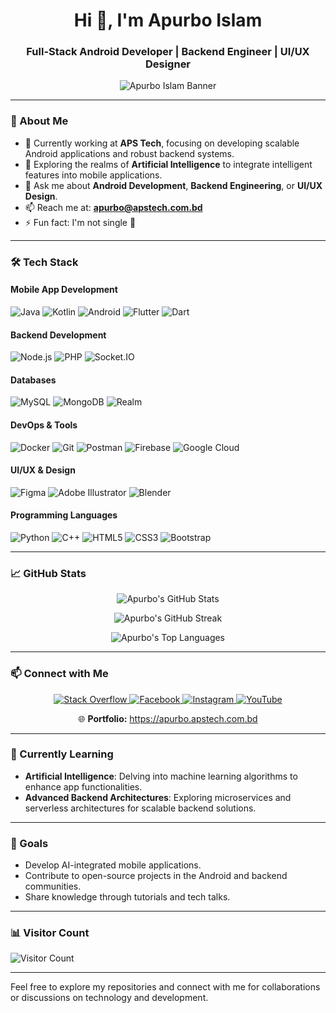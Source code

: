 <h1 align="center">Hi 👋, I'm Apurbo Islam</h1>
<h3 align="center">Full-Stack Android Developer | Backend Engineer | UI/UX Designer</h3>

<p align="center">
  <img src="https://miro.medium.com/v2/resize:fit:640/format:webp/0*PGFH2ml8nRtgF_q0.gif" alt="Apurbo Islam Banner" />
</p>

---

### 🚀 About Me

* 🔭 Currently working at **APS Tech**, focusing on developing scalable Android applications and robust backend systems.
* 🌱 Exploring the realms of **Artificial Intelligence** to integrate intelligent features into mobile applications.
* 💬 Ask me about **Android Development**, **Backend Engineering**, or **UI/UX Design**.
* 📫 Reach me at: **[apurbo@apstech.com.bd](mailto:apurbo@apstech.com.bd)**
* ⚡ Fun fact: I'm not single 🤭

---

### 🛠️ Tech Stack

#### Mobile App Development

![Java](https://img.shields.io/badge/Java-ED8B00?style=for-the-badge\&logo=java\&logoColor=white)
![Kotlin](https://img.shields.io/badge/Kotlin-0095D5?style=for-the-badge\&logo=kotlin\&logoColor=white)
![Android](https://img.shields.io/badge/Android-3DDC84?style=for-the-badge\&logo=android\&logoColor=white)
![Flutter](https://img.shields.io/badge/Flutter-02569B?style=for-the-badge\&logo=flutter\&logoColor=white)
![Dart](https://img.shields.io/badge/Dart-0175C2?style=for-the-badge\&logo=dart\&logoColor=white)

#### Backend Development

![Node.js](https://img.shields.io/badge/Node.js-339933?style=for-the-badge\&logo=nodedotjs\&logoColor=white)
![PHP](https://img.shields.io/badge/PHP-777BB4?style=for-the-badge\&logo=php\&logoColor=white)
![Socket.IO](https://img.shields.io/badge/Socket.IO-010101?style=for-the-badge\&logo=socketdotio\&logoColor=white)

#### Databases

![MySQL](https://img.shields.io/badge/MySQL-4479A1?style=for-the-badge\&logo=mysql\&logoColor=white)
![MongoDB](https://img.shields.io/badge/MongoDB-47A248?style=for-the-badge\&logo=mongodb\&logoColor=white)
![Realm](https://img.shields.io/badge/Realm-39477F?style=for-the-badge\&logo=realm\&logoColor=white)

#### DevOps & Tools

![Docker](https://img.shields.io/badge/Docker-2496ED?style=for-the-badge\&logo=docker\&logoColor=white)
![Git](https://img.shields.io/badge/Git-F05032?style=for-the-badge\&logo=git\&logoColor=white)
![Postman](https://img.shields.io/badge/Postman-FF6C37?style=for-the-badge\&logo=postman\&logoColor=white)
![Firebase](https://img.shields.io/badge/Firebase-FFCA28?style=for-the-badge\&logo=firebase\&logoColor=white)
![Google Cloud](https://img.shields.io/badge/Google%20Cloud-4285F4?style=for-the-badge\&logo=googlecloud\&logoColor=white)

#### UI/UX & Design

![Figma](https://img.shields.io/badge/Figma-F24E1E?style=for-the-badge\&logo=figma\&logoColor=white)
![Adobe Illustrator](https://img.shields.io/badge/Adobe%20Illustrator-FF9A00?style=for-the-badge\&logo=adobeillustrator\&logoColor=white)
![Blender](https://img.shields.io/badge/Blender-F5792A?style=for-the-badge\&logo=blender\&logoColor=white)

#### Programming Languages

![Python](https://img.shields.io/badge/Python-3776AB?style=for-the-badge\&logo=python\&logoColor=white)
![C++](https://img.shields.io/badge/C++-00599C?style=for-the-badge\&logo=cplusplus\&logoColor=white)
![HTML5](https://img.shields.io/badge/HTML5-E34F26?style=for-the-badge\&logo=html5\&logoColor=white)
![CSS3](https://img.shields.io/badge/CSS3-1572B6?style=for-the-badge\&logo=css3\&logoColor=white)
![Bootstrap](https://img.shields.io/badge/Bootstrap-7952B3?style=for-the-badge\&logo=bootstrap\&logoColor=white)

---

### 📈 GitHub Stats

<p align="center">
  <img src="https://github-readme-stats.vercel.app/api?username=apurboislam&theme=dark&hide_border=false&include_all_commits=false&count_private=false" alt="Apurbo's GitHub Stats" />
</p>

<p align="center">
  <img src="https://github-readme-streak-stats.herokuapp.com/?user=apurboislam&theme=dark&hide_border=false" alt="Apurbo's GitHub Streak" />
</p>

<p align="center">
  <img src="https://github-readme-stats.vercel.app/api/top-langs/?username=apurboislam&theme=dark&hide_border=false&include_all_commits=false&count_private=false&layout=compact" alt="Apurbo's Top Languages" />
</p>

---

### 📫 Connect with Me

<p align="center">
  <a href="https://stackoverflow.com/users/10-minute-coding" target="_blank">
    <img src="https://img.shields.io/badge/StackOverflow-FE7A16?style=for-the-badge&logo=stackoverflow&logoColor=white" alt="Stack Overflow" />
  </a>
  <a href="https://fb.com/apurboislam69" target="_blank">
    <img src="https://img.shields.io/badge/Facebook-1877F2?style=for-the-badge&logo=facebook&logoColor=white" alt="Facebook" />
  </a>
  <a href="https://instagram.com/apurboislam69" target="_blank">
    <img src="https://img.shields.io/badge/Instagram-E4405F?style=for-the-badge&logo=instagram&logoColor=white" alt="Instagram" />
  </a>
  <a href="https://www.youtube.com/c/10minutecoding" target="_blank">
    <img src="https://img.shields.io/badge/YouTube-FF0000?style=for-the-badge&logo=youtube&logoColor=white" alt="YouTube" />
  </a>
  <p align="center"> 🌐 <strong>Portfolio:</strong> <a href="https://apurbo.apstech.com.bd" target="_blank">https://apurbo.apstech.com.bd</a> </p>
</p>

---

### 🧠 Currently Learning

* **Artificial Intelligence**: Delving into machine learning algorithms to enhance app functionalities.
* **Advanced Backend Architectures**: Exploring microservices and serverless architectures for scalable backend solutions.

---

### 🎯 Goals

* Develop AI-integrated mobile applications.
* Contribute to open-source projects in the Android and backend communities.
* Share knowledge through tutorials and tech talks.

---

### 📊 Visitor Count

![Visitor Count](https://count.getloli.com/get/@apurboislam?theme=rule34)

---

Feel free to explore my repositories and connect with me for collaborations or discussions on technology and development.
